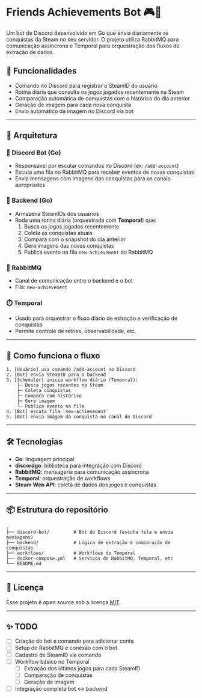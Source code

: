 # Friends Achievements Bot 🎮🤖

Um bot de Discord desenvolvido em Go que envia diariamente as conquistas da Steam no seu servidor. O projeto utiliza RabbitMQ para comunicação assíncrona e Temporal para orquestração dos fluxos de extração de dados.

## 📌 Funcionalidades

- Comando no Discord para registrar o SteamID do usuário
- Rotina diária que consulta os jogos jogados recentemente na Steam
- Comparação automática de conquistas com o histórico do dia anterior
- Geração de imagem para cada nova conquista
- Envio automático da imagem no Discord via bot

---

## 🧱 Arquitetura

### 🔹 Discord Bot (Go)

- Responsável por escutar comandos no Discord (ex: `/add-account`)
- Escuta uma fila no RabbitMQ para receber eventos de novas conquistas
- Envia mensagens com imagens das conquistas para os canais apropriados

### 🔸 Backend (Go)

- Armazena SteamIDs dos usuários
- Roda uma rotina diária (orquestrada com **Temporal**) que:
  1. Busca os jogos jogados recentemente
  2. Coleta as conquistas atuais
  3. Compara com o snapshot do dia anterior
  4. Gera imagens das novas conquistas
  5. Publica evento na fila `new-achievement` do RabbitMQ

### 🐇 RabbitMQ

- Canal de comunicação entre o backend e o bot
- Fila: `new-achievement`

### ⏱️ Temporal

- Usado para orquestrar o fluxo diário de extração e verificação de conquistas
- Permite controle de retries, observabilidade, etc.

---

## 🚀 Como funciona o fluxo

```
1. [Usuário] usa comando /add-account no Discord
2. [Bot] envia SteamID para o backend
3. [Scheduler] inicia workflow diário (Temporal):
    ├─ Busca jogos recentes na Steam
    ├─ Coleta conquistas
    ├─ Compara com histórico
    ├─ Gera imagem
    └─ Publica evento na fila
4. [Bot] escuta fila `new-achievement`
5. [Bot] envia imagem da conquista no canal do Discord
```

---

## 🛠️ Tecnologias

- **Go**: linguagem principal
- **discordgo**: biblioteca para integração com Discord
- **RabbitMQ**: mensageria para comunicação assíncrona
- **Temporal**: orquestração de workflows
- **Steam Web API**: coleta de dados dos jogos e conquistas

---

## 📦 Estrutura do repositório

```
.
├── discord-bot/         # Bot do Discord (escuta fila e envia mensagens)
├── backend/             # Lógica de extração e comparação de conquistas
├── workflows/           # Workflows do Temporal
├── docker-compose.yml   # Serviços de RabbitMQ, Temporal, etc
└── README.md
```

---

## 📄 Licença

Esse projeto é open source sob a licença [MIT](LICENSE).

---

## ✨ TODO

- [ ] Criação do bot e comando para adicionar conta
- [ ] Setup do RabbitMQ e conexão com o bot
- [ ] Cadastro de SteamID via comando
- [ ] Workflow básico no Temporal
  - [ ] Extração dos últimos jogos para cada SteamID
  - [ ] Comparação de conquistas
  - [ ] Geração de imagem
- [ ] Integração completa bot ↔ backend
